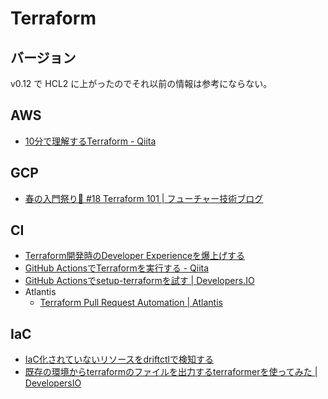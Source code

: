 # Terraform

## バージョン

v0.12 で HCL2 に上がったのでそれ以前の情報は参考にならない。

## AWS

- [10分で理解するTerraform - Qiita](https://qiita.com/Chanmoro/items/55bf0da3aaf37dc26f73)

## GCP

- [春の入門祭り🌸 #18 Terraform 101 | フューチャー技術ブログ](https://future-architect.github.io/articles/20200624/)

## CI

- [Terraform開発時のDeveloper Experienceを爆上げする](https://zenn.dev/honmarkhunt/articles/2f03cba1ffe966)
- [GitHub ActionsでTerraformを実行する - Qiita](https://qiita.com/keitakn/items/db2e9c68019594885ac4)
- [GitHub Actionsでsetup-terraformを試す | Developers.IO](https://dev.classmethod.jp/articles/try-github-actions-setup-terraform/)
- Atlantis
  - [Terraform Pull Request Automation | Atlantis](https://www.runatlantis.io/)

## IaC

- [IaC化されていないリソースをdriftctlで検知する](https://zenn.dev/gosarami/articles/dd938001eac988e44d11)
- [既存の環境からterraformのファイルを出力するterraformerを使ってみた | DevelopersIO](https://dev.classmethod.jp/articles/terraformer-aws-check/)
